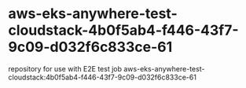 # aws-eks-anywhere-test-cloudstack-4b0f5ab4-f446-43f7-9c09-d032f6c833ce-61
repository for use with E2E test job aws-eks-anywhere-test-cloudstack:4b0f5ab4-f446-43f7-9c09-d032f6c833ce-61
